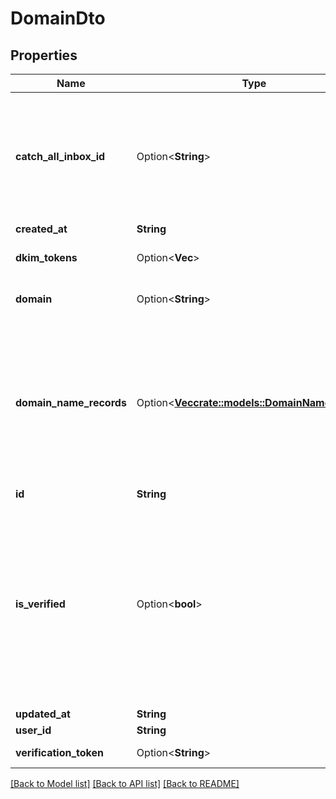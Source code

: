 # DomainDto

## Properties

Name | Type | Description | Notes
------------ | ------------- | ------------- | -------------
**catch_all_inbox_id** | Option<**String**> | The optional catch all inbox that will receive emails sent to the domain that cannot be matched. | [optional]
**created_at** | **String** |  | 
**dkim_tokens** | Option<**Vec<String>**> | Unique token DKIM tokens | [optional]
**domain** | Option<**String**> | Custom domain name | [optional]
**domain_name_records** | Option<[**Vec<crate::models::DomainNameRecord>**](DomainNameRecord.md)> | List of DNS domain name records (C, MX, TXT) etc that you must add to the DNS server associated with your domain provider. | [optional]
**id** | **String** |  | 
**is_verified** | Option<**bool**> | Whether domain has been verified or not. If the domain is not verified after 72 hours there is most likely an issue with the domains DNS records. | [optional]
**updated_at** | **String** |  | 
**user_id** | **String** |  | 
**verification_token** | Option<**String**> | Verification tokens | [optional]

[[Back to Model list]](../README.md#documentation-for-models) [[Back to API list]](../README.md#documentation-for-api-endpoints) [[Back to README]](../README.md)


